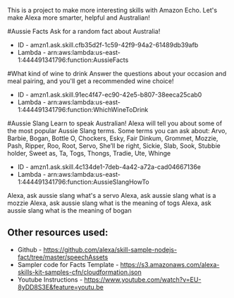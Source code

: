This is a project to make more interesting skills with Amazon Echo. Let's make Alexa more smarter, helpful and Australian!

#Aussie Facts
Ask for a random fact about Australia!
* ID - amzn1.ask.skill.cfb35d2f-1c59-42f9-94a2-61489db39afb
* Lambda - arn:aws:lambda:us-east-1:444491341796:function:AussieFacts

#What kind of wine to drink
Answer the questions about your occasion and meal pairing, and you'll get a recommended wine choice!
* ID - amzn1.ask.skill.91ec4f47-ec90-42e5-b807-38eeca25cab0
* Lambda - arn:aws:lambda:us-east-1:444491341796:function:WhichWineToDrink

#Aussie Slang
Learn to speak Australian! Alexa will tell you about some of the most popular Aussie Slang terms.
Some terms you can ask about: Arvo, Barbie, Bogan, Bottle O, Chockers, Esky, Fair Dinkum, Grommet, Mozzie, Pash, Ripper, Roo, Root, Servo, She’ll be right, Sickie, Slab, Sook, Stubbie holder, Sweet as, Ta, Togs, Thongs, Tradie, Ute, Whinge

* ID - amzn1.ask.skill.4c134de1-7deb-4a42-a72a-cad04667136e
* Lambda - arn:aws:lambda:us-east-1:444491341796:function:AussieSlangHowTo

Alexa, ask aussie slang what's a servo
Alexa, ask aussie slang what is a mozzie
Alexa, ask aussie slang what is the meaning of togs
Alexa, ask aussie slang what is the meaning of bogan

## Other resources used:
* Github - https://github.com/alexa/skill-sample-nodejs-fact/tree/master/speechAssets﻿
* Sampler code for Facts Template - https://s3.amazonaws.com/alexa-skills-kit-samples-cfn/cloudformation.json﻿
* Youtube Instructions - https://www.youtube.com/watch?v=EU-8yDD8S3E&feature=youtu.be

